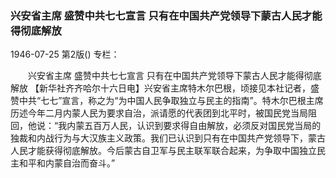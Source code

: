 ### 兴安省主席  盛赞中共七七宣言  只有在中国共产党领导下蒙古人民才能得彻底解放

1946-07-25
第2版()
专栏：

　　兴安省主席
    盛赞中共七七宣言
    只有在中国共产党领导下蒙古人民才能得彻底解放
    【新华社齐齐哈尔十六日电】兴安省主席特木尔巴根，顷接见本社记者，盛赞中共“七七”宣言，称之为“为中国人民争取独立与民主的指南”。特木尔巴根主席历述今年二月内蒙人民为要求自治，派请愿的代表团到北平时，被国民党当局阻回，他说：“我内蒙五百万人民，认识到要求得自由解放，必须反对国民党当局的独裁和内战行为与大汉族主义政策。我们已认识到只有在中国共产党领导下，蒙古人民才能获得彻底解放。今后蒙古自卫军与民主联军联合起来，为争取中国独立民主和平和内蒙自治而奋斗。”
